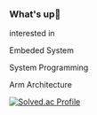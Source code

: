 ### What's up👋
<p>interested in</p>
<p>Embeded System</p>
<p>System Programming</p>
<p> Arm Architecture </p>

[![Solved.ac Profile](http://mazassumnida.wtf/api/v2/generate_badge?boj=s9430939)](https://solved.ac/s9430939/)
<!--
**Jminu/Jminu** is a ✨ _special_ ✨ repository because its `README.md` (this file) appears on your GitHub profile.

Here are some ideas to get you started:

- 🔭 I’m currently working on ...
- 🌱 I’m currently learning ...C - data structure
- 👯 I’m looking to collaborate on ...
- 🤔 I’m looking for help with ...
- 💬 Ask me about ...
- 📫 How to reach me: ...
- 😄 Pronouns: ...
- ⚡ Fun fact: ...
-->
